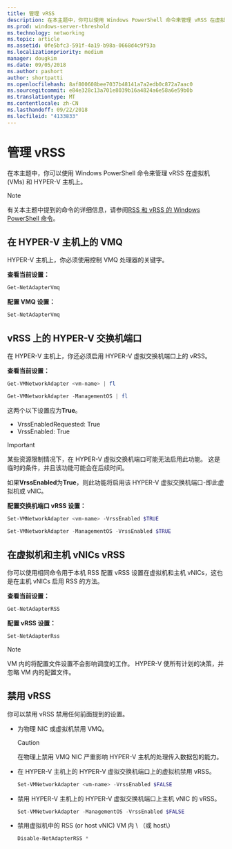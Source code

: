 ```yaml
---
title: 管理 vRSS
description: 在本主题中，你可以使用 Windows PowerShell 命令来管理 vRSS 在虚拟机 (Vm) 和 HYPER-V 主机上。
ms.prod: windows-server-threshold
ms.technology: networking
ms.topic: article
ms.assetid: 0fe5bfc3-591f-4a19-b98a-0668d4c9f93a
ms.localizationpriority: medium
manager: dougkim
ms.date: 09/05/2018
ms.author: pashort
author: shortpatti
ms.openlocfilehash: 8af800608bee7037b48141a7a2edb0c872a7aac0
ms.sourcegitcommit: e84e328c13a701e8039b16a4824a6e58a6e59b0b
ms.translationtype: MT
ms.contentlocale: zh-CN
ms.lasthandoff: 09/22/2018
ms.locfileid: "4133833"
---
```

# 管理 vRSS

在本主题中，你可以使用 Windows PowerShell 命令来管理 vRSS 在虚拟机 \(VMs\) 和 HYPER-V 主机上。

>[!NOTE]
>有关本主题中提到的命令的详细信息，请参阅[RSS 和 vRSS 的 Windows PowerShell 命令](vrss-wps.md)。

## 在 HYPER-V 主机上的 VMQ

HYPER-V 主机上，你必须使用控制 VMQ 处理器的关键字。

**查看当前设置：** 

```PowerShell
Get-NetAdapterVmq
```

**配置 VMQ 设置：** 

```PowerShell
Set-NetAdapterVmq
```


## vRSS 上的 HYPER-V 交换机端口

在 HYPER-V 主机上，你还必须启用 HYPER-V 虚拟交换机端口上的 vRSS。

**查看当前设置：**

```PowerShell
Get-VMNetworkAdapter <vm-name> | fl

Get-VMNetworkAdapter -ManagementOS | fl
```
    
这两个以下设置应为**True**。 

- VrssEnabledRequested: True
- VrssEnabled: True
    
>[!IMPORTANT]
>某些资源限制情况下，在 HYPER-V 虚拟交换机端口可能无法启用此功能。 这是临时的条件，并且该功能可能会在后续时间。
>
>如果**VrssEnabled**为**True**，则此功能将启用该 HYPER-V 虚拟交换机端口-即此虚拟机或 vNIC。

**配置交换机端口 vRSS 设置：**

```PowerShell
Set-VMNetworkAdapter <vm-name> -VrssEnabled $TRUE
    
Set-VMNetworkAdapter -ManagementOS -VrssEnabled $TRUE
```

## 在虚拟机和主机 vNICs vRSS

你可以使用相同命令用于本机 RSS 配置 vRSS 设置在虚拟机和主机 vNICs，这也是在主机 vNICs 启用 RSS 的方法。  

**查看当前设置：**

```PowerShell
Get-NetAdapterRSS
```

**配置 vRSS 设置：**

```PowerShell
Set-NetAdapterRss
```

>[!NOTE]
> VM 内的将配置文件设置不会影响调度的工作。 HYPER-V 使所有计划的决策，并忽略 VM 内的配置文件。

## 禁用 vRSS

你可以禁用 vRSS 禁用任何前面提到的设置。

- 为物理 NIC 或虚拟机禁用 VMQ。

  >[!CAUTION]
  >在物理上禁用 VMQ NIC 严重影响 HYPER-V 主机的处理传入数据包的能力。

- 在 HYPER-V 主机上的 HYPER-V 虚拟交换机端口上的虚拟机禁用 vRSS。

   ```PowerShell
   Set-VMNetworkAdapter <vm-name> -VrssEnabled $FALSE
   ```

- 禁用 HYPER-V 主机上的 HYPER-V 虚拟交换机端口上主机 vNIC 的 vRSS。

   ```PowerShell
   Set-VMNetworkAdapter -ManagementOS -VrssEnabled $FALSE
   ```

- 禁用虚拟机中的 RSS \(or host vNIC\) VM 内 \ （或 host\）

   ```PowerShell
   Disable-NetAdapterRSS *
   ```
